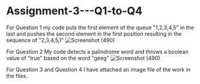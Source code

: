 # Assignment-3---Q1-to-Q4
For Question 1
my code puts the first element of the queue "1,2,3,4,5" in the last and pushes the second element in the first position resulting in the sequence of "2,3,4,5,1"
![Screenshot (490)](https://user-images.githubusercontent.com/114272219/205530435-132fa641-9eef-498e-946f-e18ca1ac1985.png)

For Question 2
My code detects a palindrome word and throws a boolean value of "true" based on the word "geeg"
![Screenshot (490)](https://user-images.githubusercontent.com/114272219/205530583-3aa553b4-74b2-4154-9058-17df91a99102.png)

For Question 3 and Question 4
I have attached an image file of the work in the files. 
